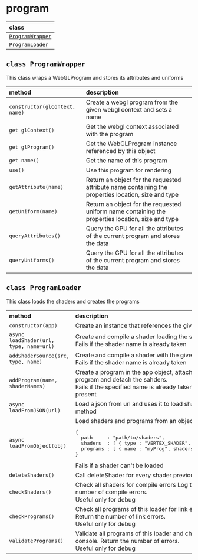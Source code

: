 # program

| class |
| :---- |
| [`ProgramWrapper`](#class-programwrapper) |
| [`ProgramLoader`](#class-programloader) |

`class ProgramWrapper`
-------------------

This class wraps a WebGLProgram
and stores its attributes and uniforms

| method | description |
| :----- | :---------- |
| `constructor(glContext, name)` | Create a webgl program from the given webgl context and sets a name |
| `get glContext()` | Get the webgl context associated with the program |
| `get glProgram()` | Get the WebGLProgram instance referenced by this object |	
| `get name()` | Get the name of this program |
| `use()` | Use this program for rendering |
| `getAttribute(name)` | Return an object for the requested attribute name containing the properties location, size and type |	
| `getUniform(name)` | Return an object for the requested uniform name containing the properties location, size and type |	
| `queryAttributes()` | Query the GPU for all the attributes of the current program and stores the data |
| `queryUniforms()` | Query the GPU for all the attributes of the current program and stores the data |

`class ProgramLoader`
-------------------

This class loads the shaders and creates the programs

<table>
<tr style="text-align:left;"><th> method </th><th> description </th></tr>
<tr><td> <code>constructor(app)</code> </td><td> Create an instance that references the given app </td></tr>
<tr><td> <code>async loadShader(url, type, name=url)</code> </td><td> Create and compile a shader loading the source code from url<br> Fails if the shader name is already taken </td></tr>
<tr><td> <code>addShaderSource(src, type, name)</code> </td><td> Create and compile a shader with the given source code<br> Fails if the shader name is already taken </td></tr>
<tr><td> <code>addProgram(name, shaderNames)</code> </td><td> Create a program in the app object, attach the shaders with the given names, link the program and detach the sahders.<br> Fails if the specified name is already taken in the app object or if a shader needed is not present </td></tr>
<tr><td> <code>async loadFromJSON(url)</code> </td><td> Load a json from url and uses it to load shaders and programs. calling loadFromObject method </td></tr>
<tr><td><code>async loadFromObject(obj)</code></td>
<td>Load shaders and programs from an object with the following structure:  
<pre lang="js">
{
  path     : "path/to/shaders",
  shaders  : [ { type : "VERTEX_SHADER", url : "vertex.glsl" }, ... ],
  programs : [ { name : "myProg", shaders : ["vertex.glsl", "fragment.glsl"] }, ... ]
}
</pre>
Fails if a shader can't be loaded</td></tr>
<tr><td> <code>deleteShaders()</code> </td><td> Call deleteShader for every shader previously loaded </td></tr>
<tr><td> <code>checkShaders()</code> </td><td> Check all shaders for compile errors Log the shader info log in the console. Return the number of compile errors.<br> Useful only for debug </td></tr>
<tr><td> <code>checkPrograms()</code> </td><td> Check all programs of this loader for link errors Log the program info log in the console. Return the number of link errors.<br> Useful only for debug </td></tr>
<tr><td> <code>validatePrograms()</code> </td><td> Validate all programs of this loader and check for errors Log the program info log in the console. Return the number of errors.<br> Useful only for debug </td></tr>
</table>

